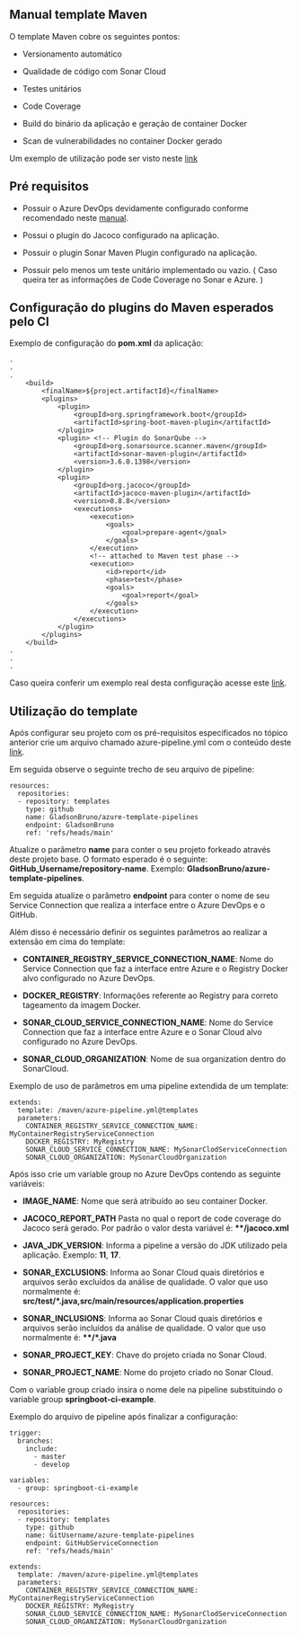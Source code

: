 ## Manual template Maven
O template Maven cobre os seguintes pontos:
* Versionamento automático

* Qualidade de código com Sonar Cloud

* Testes unitários

* Code Coverage

* Build do binário da aplicação e geração de container Docker

* Scan de vulnerabilidades no container Docker gerado

Um exemplo de utilização pode ser visto neste [link](https://github.com/GladsonBruno/SpringBoot-AzureDevOps-CI-Example/blob/master/azure-pipeline.yml)

## Pré requisitos
* Possuir o Azure DevOps devidamente configurado conforme recomendado neste [manual](../README.md).

* Possui o plugin do Jacoco configurado na aplicação.

* Possuir o plugin Sonar Maven Plugin configurado na aplicação.

* Possuir pelo menos um teste unitário implementado ou vazio. ( Caso queira ter as informações de Code Coverage no Sonar e Azure. )

## Configuração do plugins do Maven esperados pelo CI
Exemplo de configuração do **pom.xml** da aplicação:
```
.
.
.
	<build>
		<finalName>${project.artifactId}</finalName>
		<plugins>
			<plugin>
				<groupId>org.springframework.boot</groupId>
				<artifactId>spring-boot-maven-plugin</artifactId>
			</plugin>
			<plugin> <!-- Plugin do SonarQube -->
				<groupId>org.sonarsource.scanner.maven</groupId>
				<artifactId>sonar-maven-plugin</artifactId>
				<version>3.6.0.1398</version>
			</plugin>
			<plugin>
				<groupId>org.jacoco</groupId>
				<artifactId>jacoco-maven-plugin</artifactId>
				<version>0.8.8</version>
				<executions>
					<execution>
						<goals>
							<goal>prepare-agent</goal>
						</goals>
					</execution>
					<!-- attached to Maven test phase -->
					<execution>
						<id>report</id>
						<phase>test</phase>
						<goals>
							<goal>report</goal>
						</goals>
					</execution>
				</executions>
			</plugin>
		</plugins>
	</build>
.
.
.
```

Caso queira conferir um exemplo real desta configuração acesse este [link](https://github.com/GladsonBruno/SpringBoot-AzureDevOps-CI-Example/blob/master/pom.xml).

## Utilização do template

Após configurar seu projeto com os pré-requisitos especificados no tópico anterior crie um arquivo chamado azure-pipeline.yml com o conteúdo deste [link](https://github.com/GladsonBruno/SpringBoot-AzureDevOps-CI-Example/blob/master/azure-pipeline.yml).

Em seguida observe o seguinte trecho de seu arquivo de pipeline:
```
resources:
  repositories:
  - repository: templates
    type: github
    name: GladsonBruno/azure-template-pipelines
    endpoint: GladsonBruno
    ref: 'refs/heads/main'
```


Atualize o parâmetro **name** para conter o seu projeto forkeado através deste projeto base. O formato esperado é o seguinte: **GitHub_Username/repository-name**. Exemplo: **GladsonBruno/azure-template-pipelines**.

Em seguida atualize o parâmetro **endpoint** para conter o nome de seu Service Connection que realiza a interface entre o Azure DevOps e o GitHub.


Além disso é necessário definir os seguintes parâmetros ao realizar a extensão em cima do template:
* **CONTAINER_REGISTRY_SERVICE_CONNECTION_NAME**: Nome do Service Connection que faz a interface entre Azure e o Registry Docker alvo configurado no Azure DevOps.

* **DOCKER_REGISTRY**: Informações referente ao Registry para correto tageamento da imagem Docker.

* **SONAR_CLOUD_SERVICE_CONNECTION_NAME**: Nome do Service Connection que faz a interface entre Azure e o Sonar Cloud alvo configurado no Azure DevOps.

* **SONAR_CLOUD_ORGANIZATION**: Nome de sua organization dentro do SonarCloud.

Exemplo de uso de parâmetros em uma pipeline extendida de um template:
```
extends:
  template: /maven/azure-pipeline.yml@templates
  parameters:
    CONTAINER_REGISTRY_SERVICE_CONNECTION_NAME: MyContainerRegistryServiceConnection
    DOCKER_REGISTRY: MyRegistry
    SONAR_CLOUD_SERVICE_CONNECTION_NAME: MySonarClodServiceConnection
    SONAR_CLOUD_ORGANIZATION: MySonarCloudOrganization
```


Após isso crie um variable group no Azure DevOps contendo as seguinte variáveis:

* **IMAGE_NAME**: Nome que será atribuído ao seu container Docker.

* **JACOCO_REPORT_PATH** Pasta no qual o report de code coverage do Jacoco será gerado. Por padrão o valor desta variável é: **\*\*/jacoco.xml**

* **JAVA_JDK_VERSION**: Informa a pipeline a versão do JDK utilizado pela aplicação. Exemplo: **11**, **17**.

* **SONAR_EXCLUSIONS**: Informa ao Sonar Cloud quais diretórios e arquivos serão excluídos da análise de qualidade. O valor que uso normalmente é: **src/test/*.java,src/main/resources/application.properties**

* **SONAR_INCLUSIONS**: Informa ao Sonar Cloud quais diretórios e arquivos serão incluídos da análise de qualidade. O valor que uso normalmente é: **\*\*/\*.java**

* **SONAR_PROJECT_KEY**: Chave do projeto criada no Sonar Cloud.

* **SONAR_PROJECT_NAME**: Nome do projeto criado no Sonar Cloud.

Com o variable group criado insira o nome dele na pipeline substituindo o variable group **springboot-ci-example**.

Exemplo do arquivo de pipeline após finalizar a configuração:

```
trigger:
  branches:
    include:
      - master
      - develop

variables:
  - group: springboot-ci-example

resources:
  repositories:
  - repository: templates
    type: github
    name: GitUsername/azure-template-pipelines
    endpoint: GitHubServiceConnection
    ref: 'refs/heads/main'

extends:
  template: /maven/azure-pipeline.yml@templates
  parameters:
    CONTAINER_REGISTRY_SERVICE_CONNECTION_NAME: MyContainerRegistryServiceConnection
    DOCKER_REGISTRY: MyRegistry
    SONAR_CLOUD_SERVICE_CONNECTION_NAME: MySonarClodServiceConnection
    SONAR_CLOUD_ORGANIZATION: MySonarCloudOrganization
```